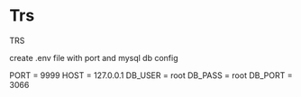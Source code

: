 # Trs
TRS

create .env file with port and mysql db config

PORT = 9999
HOST = 127.0.0.1
DB_USER = root
DB_PASS = root
DB_PORT = 3066